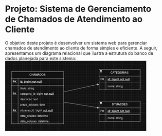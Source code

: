 # Projeto: Sistema de Gerenciamento de Chamados de Atendimento ao Cliente
O objetivo deste projeto é desenvolver um sistema web para gerenciar chamados de atendimento ao cliente de forma simples e eficiente. A seguir, apresentamos um diagrama relacional que ilustra a estrutura do banco de dados planejada para este sistema:
![Diagrama Relacional](./public/relational-diagram.png)
